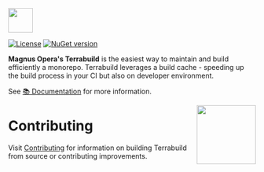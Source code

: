 <a href="https://magnusopera.io?utm_campaign=magnusopera-terrabuild-github-repo&utm_source=github.com&utm_medium=top-logo" title="Terrabuild - Monorepo build tool">
    <img src="https://magnusopera.io/logo-name.svg" height="50" />
</a>

[![License](https://img.shields.io/github/license/magnusopera/terrabuild)](LICENSE)
[![NuGet version](https://badge.fury.io/nu/terrabuild.svg)](https://badge.fury.io/nu/terrabuild)

**Magnus Opera's Terrabuild** is the easiest way to maintain and build efficiently a monorepo. Terrabuild leverages a build cache - speeding up the build process in your CI but also on developer environment.

See [📚 Documentation](https://terrabuild.io) for more information.

<a href="https://terrabuild.io/docs/get-started/?utm_campaign=magnusopera-terrabuild-github-repo&utm_source=github.com&utm_medium=get-started-button" title="Get Started">
    <img src="https://magnusopera.io/get-started.svg" align="right" width="120">
</a>

# Contributing
Visit [Contributing](CONTRIBUTING.md) for information on building Terrabuild from source or contributing improvements.
